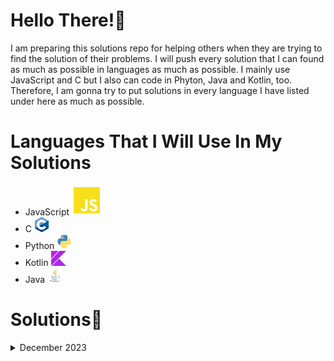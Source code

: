 # Hello There!👋
 I am preparing this solutions repo for helping others when they are trying to find the solution of their problems.
 I will push every solution that I can found as much as possible in languages as much as possible.
 I mainly use JavaScript and C but I also can code in Phyton, Java and Kotlin, too. Therefore, I am gonna try to put solutions in every language I have listed under here as much as possible.
# Languages That I Will Use In My Solutions
- JavaScript <img src="./customs/js.svg" alt="jsIcon"/>
- C <img class="lang-icon" src="./customs/c.svg" alt="cIcon" width="24" height="24"/>
- Python <img class="lang-icon" src="./customs/py.svg" alt="pyIcon" width="24" height="24"/>
- Kotlin <img class="lang-icon" src="./customs/kt.svg" alt="ktIcon" width="24" height="24"/>
- Java <img class="lang-icon" src="./customs/java.svg" alt="javaIcon" width="24" height="24"/>


# Solutions📝
<details>
    <summary>December 2023</summary>
        <table>
            <tr>
                <th>Day</th>
                <th>Solutions</th>
            </tr>
            <tr>
                <td>Day 3</td>
                <td><a href="./December%202023/Day3">Solutions</a></td>
            </tr>
            <tr> 
                <td>Day 4</td>
                <td><a href="./December%202023/Day4">Solutions</a></td>
            </tr>
            <tr> 
                <td>Day 5</td>
                <td><a href="./December%202023/Day5">Solutions</a></td>
            </tr>
            <tr> 
                <td>Day 6</td>
                <td><a href="./December%202023/Day6">Solutions</a></td>
            </tr>
            <tr> 
                <td>Day 7</td>
                <td><a href="./December%202023/Day7">Solutions</a></td>
            </tr>
            <tr> 
                <td>Day 8</td>
                <td><a href="./December%202023/Day8">Solutions</a></td>
            </tr>
            <tr> 
                <td>Day 9</td>
                <td><a href="./December%202023/Day9">Solutions</a></td>
            </tr>
        </table>
</details>
